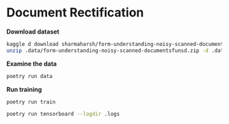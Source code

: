 # Document Rectification

**Download dataset**

```bash
kaggle d download sharmaharsh/form-understanding-noisy-scanned-documentsfunsd -p .data
unzip .data/form-understanding-noisy-scanned-documentsfunsd.zip -d .data
```

**Examine the data**
```bash
poetry run data
```

**Run training**
```bash
poetry run train

poetry run tensorboard --logdir .logs
```
